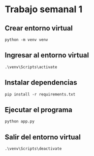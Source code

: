 # Trabajo semanal 1

## Crear entorno virtual

```
python -m venv venv
```

## Ingresar al entorno virtual

```
.\venv\Scripts\activate
```

## Instalar dependencias

```
pip install -r requirements.txt
```

## Ejecutar el programa

```
python app.py
```

## Salir del entorno virtual
```
.\venv\Scripts\deactivate
```